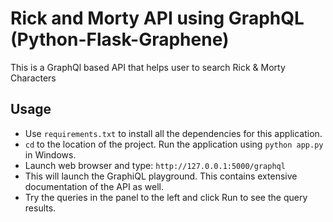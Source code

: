 # Rick and Morty API using GraphQL (Python-Flask-Graphene)
This is a GraphQl based API that helps user to search Rick &amp; Morty Characters

## Usage
- Use `requirements.txt` to install all the dependencies for this application.
- `cd` to the location of the project. Run the application using `python app.py` in Windows.
- Launch web browser and type: `http://127.0.0.1:5000/graphql`
- This will launch the GraphiQL playground. This contains extensive documentation of the API as well.
- Try the queries in the panel to the left and click Run to see the query results.
